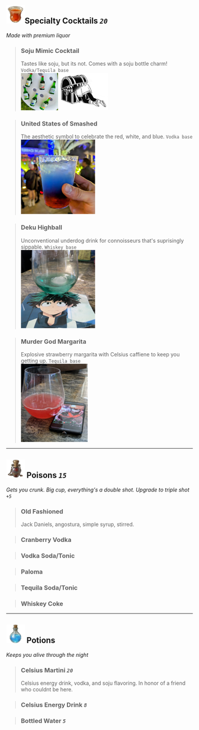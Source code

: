 
##  <img src= "./public/drinks.cocktails.png" width="50" height="50">Specialty Cocktails  *`20`* 
*Made with premium liquor*
>### Soju Mimic Cocktail
> Tastes like soju, but its not. Comes with a soju bottle charm! `Vodka/Tequila base`  
><img src= "./public/ax.drinks.soju.png" width="100" height="100">  <img src= "./public/drinks.mimic.png" width="130" height="100">  

>### United States of Smashed
>The aesthetic symbol to celebrate  the red, white, and blue. `Vodka base`   
><img src= "public\ax.drinks.unitedstatesofsmashed.png" width="200" height="200">

>### Deku Highball
> Unconventional underdog drink for connoisseurs that's suprisingly sippable. `Whiskey base`  
><img src= "./public/ax.drinks.dekuhighball.png" width="200" height="210">

>### Murder God  Margarita
> Explosive strawberry margarita with Celsius caffiene to keep you getting up. `Tequila base`  
><img src= "./public/ax.drinks.murdergodmargarita.png" width="180" height="210">


---

## <img src= "./public/drinks.poisons.png" width="50" height="50"> Poisons  *`15`*  
*Gets you crunk. Big cup, everything's a double shot. Upgrade to triple shot* *`+5`*

>### Old Fashioned 
> Jack Daniels, angostura, simple syrup, stirred.  

>### Cranberry Vodka 

>### Vodka Soda/Tonic

>### Paloma

>### Tequila Soda/Tonic

>### Whiskey Coke 
---

##  <img src= "./public/drinks.potions.png" width="50" height="50"> Potions
*Keeps you alive through the night*
>### Celsius Martini *`20`*
> Celsius energy drink, vodka, and soju flavoring. In honor of a friend who couldnt be here. 

>### Celsius Energy Drink *`8`*

>### Bottled Water *`5`* 



